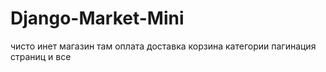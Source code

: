 # Django-Market-Mini
чисто инет магазин там оплата доставка корзина категории пагинация страниц и все
